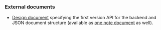 ### External documents

+ [Design document](https://vanderbilt365-my.sharepoint.com/personal/hoyosjs_vanderbilt_edu/_layouts/15/guestaccess.aspx?guestaccesstoken=gCl3ef2pCV7piXdfYBtE6nDfL5Vj%2fG%2bWrjQAxC6%2fSwU%3d&docid=2_08ea3bf9a0f9b417db2be0b24f5f53b8a&rev=1) specifying the first version API for the backend and JSON document structure (available as [one note document](https://vanderbilt365-my.sharepoint.com/personal/hoyosjs_vanderbilt_edu/_layouts/15/guestaccess.aspx?guestaccesstoken=K59XzzMcJxsS77MICAfA4f%2bRy7llECauV9Zx9cUvurM%3d&docid=2_0ba113162b0d146bfa94c27192a8424b9&rev=1) as well). 
